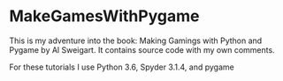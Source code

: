 # MakeGamesWithPygame
This is my adventure into the book: Making Gamings with Python and Pygame by Al Sweigart. It contains source code with my own comments.

For these tutorials I use Python 3.6, Spyder 3.1.4, and pygame